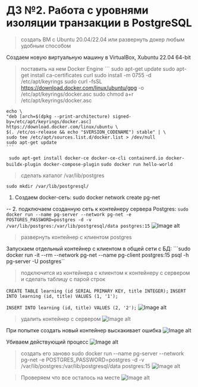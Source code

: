 # ДЗ №2. Работа с уровнями изоляции транзакции в PostgreSQL

> создать ВМ с Ubuntu 20.04/22.04 или развернуть докер любым удобным способом

Создаем новую виртуальную машину в VirtualBox, Xubuntu 22.04 64-bit

> поставить на нем Docker Engine
    ```
    sudo apt-get update
    sudo apt-get install ca-certificates curl
    sudo install -m 0755 -d /etc/apt/keyrings
    sudo curl -fsSL https://download.docker.com/linux/ubuntu/gpg -o /etc/apt/keyrings/docker.asc
    sudo chmod a+r /etc/apt/keyrings/docker.asc

    echo \
    "deb [arch=$(dpkg --print-architecture) signed-by=/etc/apt/keyrings/docker.asc] https://download.docker.com/linux/ubuntu \
    $(. /etc/os-release && echo "$VERSION_CODENAME") stable" | \
    sudo tee /etc/apt/sources.list.d/docker.list > /dev/null
    sudo apt-get update
    ```
``` sudo apt-get install docker-ce docker-ce-cli containerd.io docker-buildx-plugin docker-compose-plugin```
``` sudo docker run hello-world ```

> сделать каталог /var/lib/postgres

```sudo mkdir /var/lib/postgresql/```

 1. Создаем docker-сеть: 
sudo docker network create pg-net


-- 2. подключаем созданную сеть к контейнеру сервера Postgres:
```sudo docker run --name pg-server --network pg-net -e POSTGRES_PASSWORD=postgres -d -v /var/lib/postgres:/var/lib/postgresql/data postgres:15```
![Image alt](https://github.com/nzimenkov/POSTGRES-HW/blob/OTUS/HW02/1.png)


> развернуть контейнер с клиентом postgres

 Запускаем отдельный контейнер с клиентом в общей сети с БД: 
```sudo docker run -it --rm --network pg-net --name pg-client postgres:15 psql -h pg-server -U postgres``

> подключится из контейнера с клиентом к контейнеру с сервером и сделать таблицу с парой строк

```CREATE TABLE learning (id SERIAL PRIMARY KEY, title INTEGER);```
```INSERT INTO learning (id, title) VALUES (1, '1');```
    
```INSERT INTO learning (id, title) VALUES (2, '2');```
![Image alt](https://github.com/nzimenkov/POSTGRES-HW/blob/OTUS/HW02/2.png)

> удалить контейнер с сервером
![Image alt](https://github.com/nzimenkov/POSTGRES-HW/blob/OTUS/HW02/3.png)

При попытке создать новый контейнер выскакивает ошибка
 ![Image alt](https://github.com/nzimenkov/POSTGRES-HW/blob/OTUS/HW02/4.png)

Убиваем действующий процесс
 ![Image alt](https://github.com/nzimenkov/POSTGRES-HW/blob/OTUS/HW02/5.png)

> создать его заново
 sudo docker run --name pg-server --network pg-net -e POSTGRES_PASSWORD=postgres -d -v /var/lib/postgres:/var/lib/postgresql/data postgres:15
  ![Image alt](https://github.com/nzimenkov/POSTGRES-HW/blob/OTUS/HW02/6.png)
  
> Проверяем что все осталось на месте
 ![Image alt](https://github.com/nzimenkov/POSTGRES-HW/blob/OTUS/HW02/7.png)
